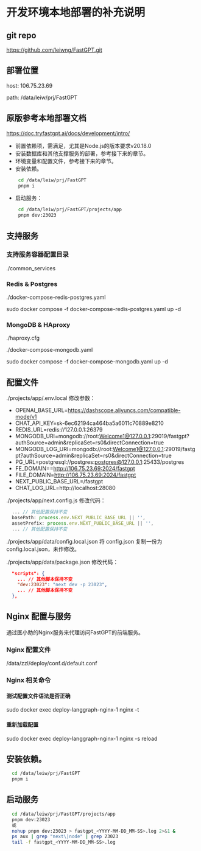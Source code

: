 # 开发环境本地部署的补充说明

## git repo
https://github.com/leiwng/FastGPT.git

## 部署位置
host: 106.75.23.69

path: /data/leiw/prj/FastGPT

## 原版参考本地部署文档
https://doc.tryfastgpt.ai/docs/development/intro/

 - 前置依赖项，需满足，尤其是Node.js的版本要求v20.18.0
 - 安装数据库和其他支撑服务的部署，参考接下来的章节。
 - 环境变量和配置文件，参考接下来的章节。
 - 安装依赖。
   ```bash
    cd /data/leiw/prj/FastGPT
    pnpm i
   ```
 - 启动服务：
   ```bash
    cd /data/leiw/prj/FastGPT/projects/app
    pnpm dev:23023
   ```

## 支持服务

### 支持服务容器配置目录
./common_services

### Redis & Postgres
./docker-compose-redis-postgres.yaml

sudo docker compose -f docker-compose-redis-postgres.yaml up -d

### MongoDB & HAproxy
./haproxy.cfg

./docker-compose-mongodb.yaml

sudo docker compose -f docker-compose-mongodb.yaml up -d

## 配置文件
./projects/app/.env.local
修改参数：
 - OPENAI_BASE_URL=https://dashscope.aliyuncs.com/compatible-mode/v1
 - CHAT_API_KEY=sk-6ec62194ca464ba5a6011c70889e8210
 - REDIS_URL=redis://127.0.0.1:26379
 - MONGODB_URI=mongodb://root:Welcome1@127.0.0.1:29019/fastgpt?authSource=admin&replicaSet=rs0&directConnection=true
 - MONGODB_LOG_URI=mongodb://root:Welcome1@127.0.0.1:29019/fastgpt?authSource=admin&replicaSet=rs0&directConnection=true
 - PG_URL=postgresql://postgres:postgres@127.0.0.1:25433/postgres
 - FE_DOMAIN==http://106.75.23.69:2024/fastgpt
 - FILE_DOMAIN=http://106.75.23.69:2024/fastgpt
 - NEXT_PUBLIC_BASE_URL=/fastgpt
 - CHAT_LOG_URL=http://localhost:28080

./projects/app/next.config.js
修改代码：
 ```javascript
   ... // 其他配置保持不变
   basePath: process.env.NEXT_PUBLIC_BASE_URL || '',
   assetPrefix: process.env.NEXT_PUBLIC_BASE_URL || '',
   ... // 其他配置保持不变
 ```
./projects/app/data/config.local.json
将 config.json 复制一份为 config.local.json，未作修改。

./projects/app/data/package.json
修改代码：
```json
  "scripts": {
    ... // 其他脚本保持不变
    "dev:23023": "next dev -p 23023",
    ... // 其他脚本保持不变
  },
```

## Nginx 配置与服务
  通过医小助的Nginx服务来代理访问FastGPT的前端服务。

### Nginx 配置文件
  /data/zzl/deploy/conf.d/default.conf

### Nginx 相关命令

#### 测试配置文件语法是否正确
  sudo docker exec deploy-langgraph-nginx-1 nginx -t

#### 重新加载配置
  sudo docker exec deploy-langgraph-nginx-1 nginx -s reload

## 安装依赖。
   ```bash
     cd /data/leiw/prj/FastGPT
     pnpm i
   ```

## 启动服务
   ```bash
     cd /data/leiw/prj/FastGPT/projects/app
     pnpm dev:23023
     或
     nohup pnpm dev:23023 > fastgpt_<YYYY-MM-DD_MM-SS>.log 2>&1 &
     ps aux | grep "next\|node" | grep 23023
     tail -f fastgpt_<YYYY-MM-DD_MM-SS>.log
   ```
